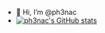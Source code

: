 - 👋 Hi, I’m @ph3nac
- [![ph3nac's GitHub stats](https://github-readme-stats.vercel.app/api?username=ph3nac)](https://github.com/anuraghazra/github-readme-stats)
<!---
ph3nac/ph3nac is a ✨ special ✨ repository because its `README.md` (this file) appears on your GitHub profile.
You can click the Preview link to take a look at your changes.
--->
